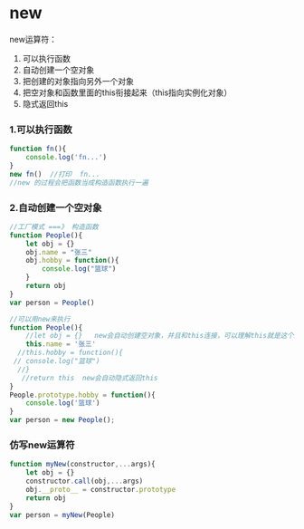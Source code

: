 # new

new运算符：

1. 可以执行函数 
1. 自动创建一个空对象
1. 把创建的对象指向另外一个对象
1. 把空对象和函数里面的this衔接起来（this指向实例化对象）
1. 隐式返回this

### 1.可以执行函数

```js
function fn(){
    console.log('fn...')
}
new fn()  //打印  fn...
//new 的过程会把函数当成构造函数执行一遍
```

### 2.自动创建一个空对象

```js
//工厂模式 ===》 构造函数
function People(){
    let obj = {}
    obj.name = "张三"
    obj.hobby = function(){
        console.log("篮球")
    }
    return obj
}
var person = People()

//可以用new来执行
function People(){
    //let obj = {}   new会自动创建空对象，并且和this连接，可以理解this就是这个空对象
    this.name = '张三'
  //this.hobby = function(){
 // console.log("篮球")
  //}
   //return this  new会自动隐式返回this
}
People.prototype.hobby = function(){
    console.log('篮球')
}
var person = new People();
```

### 仿写new运算符

```js
function myNew(constructor,...args){
    let obj = {}
    constructor.call(obj,...args)
    obj.__proto__ = constructor.prototype
    return obj
}
var person = myNew(People)
```

